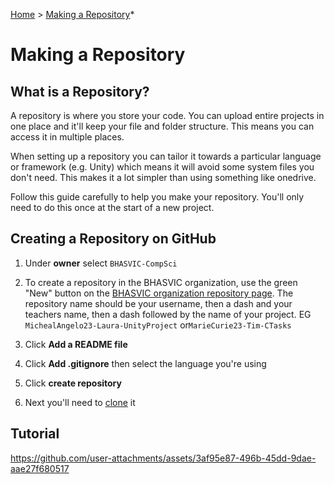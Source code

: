[Home](https://github.com/BHASVIC-CompSci/.github/blob/main/profile/README.md) > [Making a Repository](makingRepo.md)*

# Making a Repository

## What is a Repository?
A repository is where you store your code. You can upload entire projects in one place and it'll keep your file and folder structure. This means you can access it in multiple places.

When setting up a repository you can tailor it towards a particular language or framework (e.g. Unity) which means it will avoid some system files you don't need. This makes it a lot simpler than using something like onedrive.

Follow this guide carefully to help you make your repository. You'll only need to do this once at the start of a new project.

## Creating a Repository on GitHub

1. Under **owner** select `BHASVIC-CompSci` 

1. To create a repository in the BHASVIC organization, use the green "New" button on the [BHASVIC organization repository page](https://github.com/orgs/BHASVIC-CompSci/repositories). The repository name should be your username, then a dash and your teachers name, then a dash followed by the name of your project. EG `MichealAngelo23-Laura-UnityProject` or`MarieCurie23-Tim-CTasks`

1. Click **Add a README file**

1. Click **Add .gitignore** then select the language you're using

1. Click **create repository**

1. Next you'll need to [clone](https://github.com/BHASVIC-CompSci/.github/blob/main/profile/Guides/cloning.md) it

## Tutorial

https://github.com/user-attachments/assets/3af95e87-496b-45dd-9dae-aae27f680517

